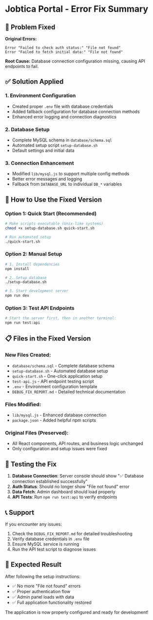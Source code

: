 # Jobtica Portal - Error Fix Summary

## 🎯 **Problem Fixed**

**Original Errors:**
```
Error "Failed to check auth status:" "File not found"
Error "Failed to fetch initial data:" "File not found"
```

**Root Cause:** Database connection configuration missing, causing API endpoints to fail.

## ✅ **Solution Applied**

### 1. **Environment Configuration**
- Created proper `.env` file with database credentials
- Added fallback configuration for database connection methods
- Enhanced error logging and connection diagnostics

### 2. **Database Setup**
- Complete MySQL schema in `database/schema.sql`
- Automated setup script `setup-database.sh`
- Default settings and initial data

### 3. **Connection Enhancement**
- Modified `lib/mysql.js` to support multiple config methods
- Better error messages and logging
- Fallback from `DATABASE_URL` to individual `DB_*` variables

## 🚀 **How to Use the Fixed Version**

### Option 1: Quick Start (Recommended)
```bash
# Make scripts executable (Unix-like systems)
chmod +x setup-database.sh quick-start.sh

# Run automated setup
./quick-start.sh
```

### Option 2: Manual Setup
```bash
# 1. Install dependencies
npm install

# 2. Setup database
./setup-database.sh

# 3. Start development server
npm run dev
```

### Option 3: Test API Endpoints
```bash
# Start the server first, then in another terminal:
npm run test:api
```

## 📋 **Files in the Fixed Version**

### New Files Created:
- `database/schema.sql` - Complete database schema
- `setup-database.sh` - Automated database setup
- `quick-start.sh` - One-click application setup
- `test-api.js` - API endpoint testing script
- `.env` - Environment configuration template
- `DEBUG_FIX_REPORT.md` - Detailed technical documentation

### Files Modified:
- `lib/mysql.js` - Enhanced database connection
- `package.json` - Added helpful npm scripts

### Original Files (Preserved):
- All React components, API routes, and business logic unchanged
- Only configuration and setup issues were fixed

## 🧪 **Testing the Fix**

1. **Database Connection**: Server console should show "✅ Database connection established successfully"
2. **Auth Status**: Should no longer show "File not found" error
3. **Data Fetch**: Admin dashboard should load properly
4. **API Tests**: Run `npm run test:api` to verify endpoints

## 📞 **Support**

If you encounter any issues:

1. Check the `DEBUG_FIX_REPORT.md` for detailed troubleshooting
2. Verify database credentials in `.env` file
3. Ensure MySQL service is running
4. Run the API test script to diagnose issues

## 🎉 **Expected Result**

After following the setup instructions:
- ✅ No more "File not found" errors
- ✅ Proper authentication flow
- ✅ Admin panel loads with data
- ✅ Full application functionality restored

The application is now properly configured and ready for development!
